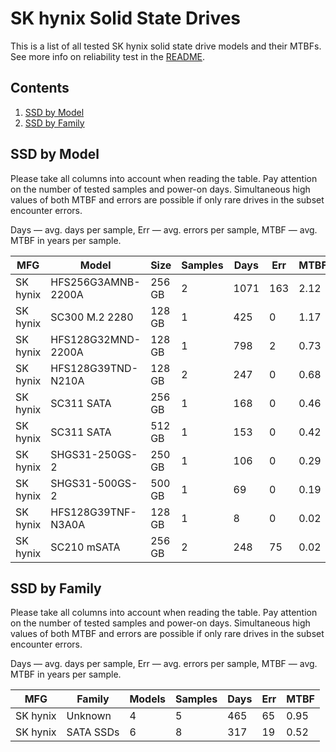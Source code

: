 SK hynix Solid State Drives
===========================

This is a list of all tested SK hynix solid state drive models and their MTBFs. See
more info on reliability test in the [README](https://github.com/bsdhw/SMART).

Contents
--------

1. [ SSD by Model  ](#ssd-by-model)
2. [ SSD by Family ](#ssd-by-family)

SSD by Model
------------

Please take all columns into account when reading the table. Pay attention on the
number of tested samples and power-on days. Simultaneous high values of both MTBF
and errors are possible if only rare drives in the subset encounter errors.

Days — avg. days per sample,
Err  — avg. errors per sample,
MTBF — avg. MTBF in years per sample.

| MFG       | Model              | Size   | Samples | Days  | Err   | MTBF   |
|-----------|--------------------|--------|---------|-------|-------|--------|
| SK hynix  | HFS256G3AMNB-2200A | 256 GB | 2       | 1071  | 163   | 2.12   |
| SK hynix  | SC300 M.2 2280     | 128 GB | 1       | 425   | 0     | 1.17   |
| SK hynix  | HFS128G32MND-2200A | 128 GB | 1       | 798   | 2     | 0.73   |
| SK hynix  | HFS128G39TND-N210A | 128 GB | 2       | 247   | 0     | 0.68   |
| SK hynix  | SC311 SATA         | 256 GB | 1       | 168   | 0     | 0.46   |
| SK hynix  | SC311 SATA         | 512 GB | 1       | 153   | 0     | 0.42   |
| SK hynix  | SHGS31-250GS-2     | 250 GB | 1       | 106   | 0     | 0.29   |
| SK hynix  | SHGS31-500GS-2     | 500 GB | 1       | 69    | 0     | 0.19   |
| SK hynix  | HFS128G39TNF-N3A0A | 128 GB | 1       | 8     | 0     | 0.02   |
| SK hynix  | SC210 mSATA        | 256 GB | 2       | 248   | 75    | 0.02   |

SSD by Family
-------------

Please take all columns into account when reading the table. Pay attention on the
number of tested samples and power-on days. Simultaneous high values of both MTBF
and errors are possible if only rare drives in the subset encounter errors.

Days — avg. days per sample,
Err  — avg. errors per sample,
MTBF — avg. MTBF in years per sample.

| MFG       | Family                 | Models | Samples | Days  | Err   | MTBF   |
|-----------|------------------------|--------|---------|-------|-------|--------|
| SK hynix  | Unknown                | 4      | 5       | 465   | 65    | 0.95   |
| SK hynix  | SATA SSDs              | 6      | 8       | 317   | 19    | 0.52   |
